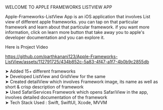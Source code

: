 WELCOME TO APPLE FRAMEWORKS LISTVIEW APP

Apple-Frameworks-ListView App is an iOS application that involves List view of different apple frameworks.
you can tap on that particular framework and learn about that particular framework.
if you want more information, click on learn more button that take away you to apple's developer documentation and you can explore it.

Here is Project Video

https://github.com/parthkanani123/Apple-Frameworks-ListView/assets/112791725/434b852c-5a83-4f47-a1f7-4b0b9c2855db



➤ Added 15+ different frameworks <br>
➤ Developed ListView and GridView for the same <br>
➤ Created detailView which involves Framework image, its name as well as short & crisp description of framework<br>
➤ Used SafariServices Framework which opens SafariView in the app, involves detailed documentation of the framework<br>
➤ Tech Stack Used : Swift, SwiftUI, Xcode, MVVM<br>
